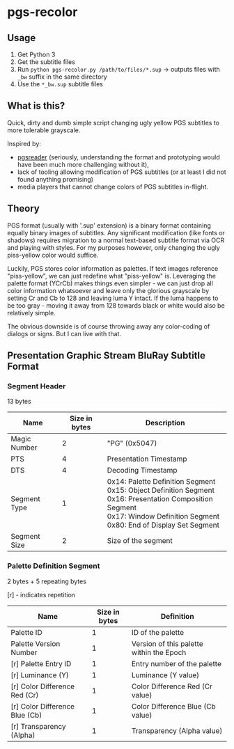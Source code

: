 # pgs-recolor

## Usage

1. Get Python 3
2. Get the subtitle files
3. Run `python pgs-recolor.py /path/to/files/*.sup` -> outputs files with `_bw` suffix in the same directory
4. Use the `*_bw.sup` subtitle files

## What is this?

Quick, dirty and dumb simple script changing ugly yellow PGS subtitles to more tolerable grayscale. 

Inspired by:
- [pgsreader](https://github.com/EzraBC/pgsreader) (seriously, understanding the format and prototyping would have been much more challenging without it),
- lack of tooling allowing modification of PGS subtitles (or at least I did not found anything promising)
- media players that cannot change colors of PGS subtitles in-flight.


## Theory

PGS format (usually with '.sup' extension) is a binary format containing equally binary images of subtitles.
Any significant modification (like fonts or shadows) requires migration to a normal text-based subtitle format via OCR
and playing with styles. For my purposes however, only changing the ugly piss-yellow color would suffice.

Luckily, PGS stores color information as palettes. 
If text images reference "piss-yellow", we can just redefine what "piss-yellow" is.
Leveraging the palette format (YCrCb) makes things even simpler - 
we can just drop all color information whatsoever and leave only the glorious grayscale by setting Cr and Cb to 128 and
leaving luma Y intact. 
If the luma happens to be too gray - moving it away from 128 towards black or white would also be relatively simple.

The obvious downside is of course throwing away any color-coding of dialogs or signs. But I can live with that.


## Presentation Graphic Stream BluRay Subtitle Format

### Segment Header

13 bytes

Name|Size in bytes|Description
---|---|---
Magic Number|2|"PG" (0x5047)
PTS|4|Presentation Timestamp
DTS|4|Decoding Timestamp
Segment Type|1|0x14: Palette Definition Segment <br> 0x15: Object Definition Segment  <br> 0x16: Presentation Composition Segment <br> 0x17: Window Definition Segment <br> 0x80: End of Display Set Segment
Segment Size|2|Size of the segment


### Palette Definition Segment

2 bytes + 5 repeating bytes

[r] - indicates repetition

Name|Size in bytes|Definition
---|---|---
Palette ID|1|ID of the palette
Palette Version Number|1|Version of this palette within the Epoch
[r] Palette Entry ID|1|Entry number of the palette
[r] Luminance (Y)|1|Luminance (Y value)
[r] Color Difference Red (Cr)|1|Color Difference Red (Cr value)
[r] Color Difference Blue (Cb)|1|Color Difference Blue (Cb value)
[r] Transparency (Alpha)|1|Transparency (Alpha value)